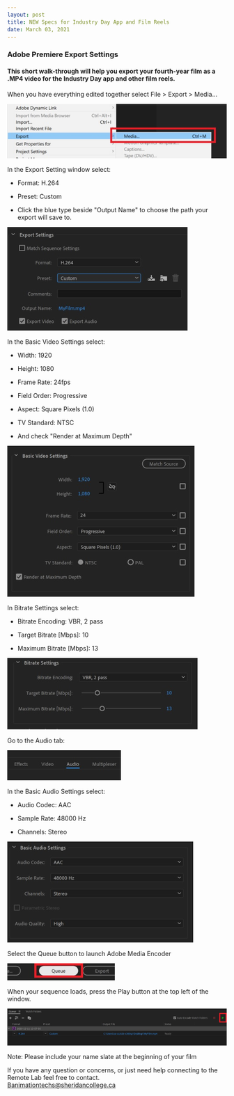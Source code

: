```yaml
---
layout: post
title: NEW Specs for Industry Day App and Film Reels 
date: March 03, 2021
---
```


### **Adobe Premiere Export Settings**  
   
#### This short walk-through will help you export your fourth-year film as a .MP4 video for the Industry Day app and other film reels.     
   
   
   
When you have everything edited together select File > Export > Media...   
  
<img src="../images/ES01.jpg" alt="Export media">     
    
	
In the Export Setting window select:   
  
* Format: H.264  
  
* Preset: Custom   
  
* Click the blue type beside "Output Name" to choose the path your export will save to.  
   
<img src="../images/ES02.jpg" alt="Export Settings">  
   
   
In the Basic Video Settings select:   
   
* Width: 1920   
   
* Height: 1080   
   
* Frame Rate: 24fps   
   
* Field Order: Progressive   
   
* Aspect: Square Pixels (1.0)   
   
* TV Standard: NTSC   
   
* And check "Render at Maximum Depth"   
   
<img src="../images/ES03.jpg" alt="Video Settings">   
  
  
In Bitrate Settings select:  
  
* Bitrate Encoding: VBR, 2 pass  
  
* Target Bitrate [Mbps]: 10  
  
* Maximum Bitrate [Mbps]: 13  
  
<img src="../images/ES04.jpg" alt="Bitrate Settings">   
  
  
Go to the Audio tab:  
  
<img src="../images/ES05.jpg" alt="Audio Tab">  
  
  
In the Basic Audio Settings select:  
  
* Audio Codec: AAC   
  
* Sample Rate: 48000 Hz  
  
* Channels: Stereo  
  
<img src="../images/ES06.jpg" alt="Audio Settings">  
  
  
Select the Queue button to launch Adobe Media Encoder  
  
<img src="../images/ES07.jpg" alt="Queue Button">  
  
  
When your sequence loads, press the Play button at the top left of the window.  
  
<img src="../images/ES08.jpg" alt="Play Button">  
  
  
Note: Please include your name slate at the beginning of your film  
  
If you have any question or concerns, or just need help connecting to the Remote Lab feel free to contact.   
Banimationtechs@sheridancollege.ca   
    
	
